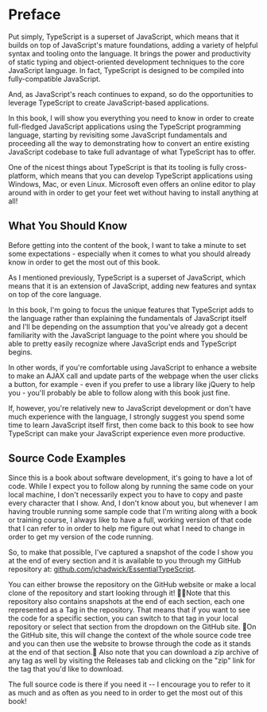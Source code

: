 # Preface

Put simply, TypeScript is a superset of JavaScript, which means that it builds on top of JavaScript's mature foundations, adding a variety of helpful syntax and tooling onto the language.  It brings the power and productivity of static typing and object-oriented development techniques to the core JavaScript language.  In fact, TypeScript is designed to be compiled into fully-compatible JavaScript.
 
And, as JavaScript's reach continues to expand, so do the opportunities to leverage TypeScript to create JavaScript-based applications.

In this book, I will show you everything you need to know in order to create full-fledged JavaScript applications using the TypeScript programming language, starting by revisiting some JavaScript fundamentals and proceeding all the way to demonstrating how to convert an entire existing JavaScript codebase to take full advantage of what TypeScript has to offer.

One of the nicest things about TypeScript is that its tooling is fully cross-platform, which means that you can develop TypeScript applications using Windows, Mac, or even Linux.  Microsoft even offers an online editor to play around with in order to get your feet wet without having to install anything at all!

## What You Should Know

Before getting into the content of the book, I want to take a minute to set some expectations - especially when it comes to what you should already know in order to get the most out of this book.

As I mentioned previously, TypeScript is a superset of JavaScript, which means that it is an extension of JavaScript, adding new features and syntax on top of the core language.  

In this book, I'm going to focus the unique features that TypeScript adds to the language rather than explaining the fundamentals of JavaScript itself and I'll be depending on the assumption that you've already got a decent familiarity with the JavaScript language to the point where you should be able to pretty easily recognize where JavaScript ends and TypeScript begins.

In other words, if you're comfortable using JavaScript to enhance a website to make an AJAX call and update parts of the webpage when the user clicks a button, for example - even if you prefer to use a library like jQuery to help you - you'll probably be able to follow along with this book just fine.

If, however, you're relatively new to JavaScript development or don't have much experience with the language, I strongly suggest you spend some time to learn JavaScript itself first, then come back to this book to see how TypeScript can make your JavaScript experience even more productive.


## Source Code Examples

Since this is a book about software development, it's going to have a lot of code.  While I expect you to follow along by running the same code on your local machine, I don't necessarily expect you to have to copy and paste every character that I show.  And, I don't know about you, but whenever I am having trouble running some sample code that I'm writing along with a book or training course, I always like to have a full, working version of that code that I can refer to in order to help me figure out what I need to change in order to get my version of the code running.

So, to make that possible, I've captured a snapshot of the code I show you at the end of every section and it is available to you through my GitHub repository at: [github.com/jchadwick/EssentialTypeScript](https://github.com/jchadwick/EssentialTypeScript).

You can either browse the repository on the GitHub website or make a local clone of the repository and start looking through it! Note that this repository also contains snapshots at the end of each section, each one represented as a Tag in the repository.  That means that if you want to see the code for a specific section, you can switch to that tag in your local repository or select that section from the dropdown on the GitHub site. On the GitHub site, this will change the context of the whole source code tree and you can then use the website to browse through the code as it stands at the end of that section.
Also note that you can download a zip archive of any tag as well by visiting the Releases tab and clicking on the "zip" link for the tag that you'd like to download.

The full source code is there if you need it -- I encourage you to refer to it as much and as often as you need to in order to get the most out of this book!
